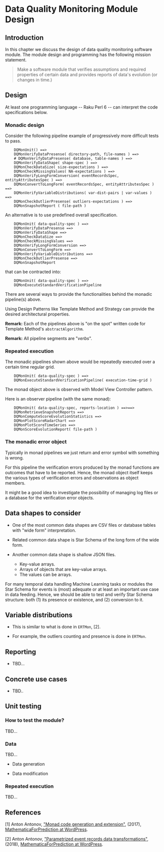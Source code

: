# Data Quality Monitoring Module Design


## Introduction

In this chapter we discuss the design of data quality monitoring software module. 
The module design and programming has the following mission statement.
 
> Make a software module that verifies assumptions and required properties of 
certain data and provides reports of data's evolution (or changes in time.)

## Design

At least one programming language -- Raku Perl 6 -- can interpret the code specifications below.
 
### Monadic design

Consider the following pipeline example of progressively more difficult tests to pass.
    
        DQMonUnit() ==>
        DQMonVerifyDataPresense( directory-path, file-names ) ==>
        # DQMonVerifyDataPresense( database, table-names ) ==>
        DQMonVerifyDataShape( shape-spec ) ==>
        DQMonCheckDataSize( size-expectations ) ==>
        DQMonCheckMissingValues( NA-expectations ) ==>
        DQMonVerifyLongFormConversion( eventRecordsSpec, entityAttributesSpec ) ==>
        DQMonConvertToLongForm( eventRecordsSpec, entityAttributesSpec ) ==>
        DQMonVerifyVariableDistributions( var-dist-pairs | var-values ) ==>
        DQMonCheckOutlierPresense( outliers-expectations ) ==>
        DQMonSnapshotReport ( file-path )
        
An alternative is to use predefined overall specification.
    
        DQMonUnit( data-quality-spec ) ==>
        DQMonVerifyDataPresense ==>
        DQMonVerifyDataShape ==>
        DQMonCheckDataSize ==>
        DQMonCheckMissingValues ==>
        DQMonVerifyLongFormConversion ==>
        DQMonConvertToLongForm ==>
        DQMonVerifyVariableDistributions ==>
        DQMonCheckOutlierPresense ==>
        DQMonSnapshotReport
        
that can be contracted into:
    
        DQMonUnit( data-quality-spec ) ==>
        DQMonExecuteStandardVerificationPipeline
        
There are several ways to provide the functionalities behind the monadic pipeline(s) above.

Using Design Patterns like Template Method and Strategy can provide the desired architectural properties.

**Remark:** Each of the pipelines above is "on the spot" written code for Template Method's `abstractAlgorithm`.

**Remark:** All pipeline segments are "*verbs*".

### Repeated execution

The monadic pipelines shown above would be repeatedly executed over a certain time regular grid.
    
        DQMonUnit( data-quality-spec ) ==>
        DQMonExecuteStandardVerificationPipeline( execution-time-grid )
        
The monad object above is observed with Model View Controller pattern.

Here is an observer pipeline (with the same monad):
    
        DQMonUnit( data-quality-spec, reports-location ) ==>==>
        DQMonRetrieveSnapshotReports ==>
        DQMonComputeScoreEvolutionStatistics ==>
        DQMonPlotScoreRadarChart ==>
        DQMonPlotScoreTimeSeries ==>
        DQMonScoreEvolutionReport( file-path )

### The monadic error object

Typically in monad pipelines we just return and error symbol with something is wrong.

For this pipeline the verification errors produced by the monad functions are outcomes that have to be reported.
Hence, the monad object itself keeps the various types of verification errors and observations as object members.

It might be a good idea to investigate the possibility of managing log files or a database for 
the verification error objects.

## Data shapes to consider

- One of the most common data shapes are CSV files or database tables with "wide form" interpretation.

- Related common data shape is Star Schema of the long form of the wide form.

- Another common data shape is shallow JSON files.
  - Key-value arrays.
  - Arrays of objects that are key-value arrays.
  - The values can be arrays.
    
For many temporal data handling Machine Learning tasks or modules the Star Schema for events 
is (most) adequate or at least an important use case in data feeding.
Hence, we should be able to test and verify Star Schema structure: 
both (1) its presence or existence, and (2) conversion to it.

## Variable distributions

- This is similar to what is done in `ERTMon`, \[2\].

- For example, the outliers counting and presence is done in `ERTMon`.

## Reporting

- TBD...

## Concrete use cases

- TBD..

## Unit testing

### How to test the module?

TBD...

### Data

TBD...

- Data generation

- Data modification

### Repeated execution

TBD...

## References

\[1\] Anton Antonov, 
["Monad code generation and extension"](https://mathematicaforprediction.wordpress.com/2017/06/23/monad-code-generation-and-extension/),
(2017),
[MathematicaForPrediction at WordPress](https://mathematicaforprediction.wordpress.com).

\[2\] Anton Antonov, 
["Parametrized event records data transformations"](https://mathematicaforprediction.wordpress.com/2018/10/05/parametrized-event-records-data-transformations/),
(2018),
[MathematicaForPrediction at WordPress](https://mathematicaforprediction.wordpress.com).